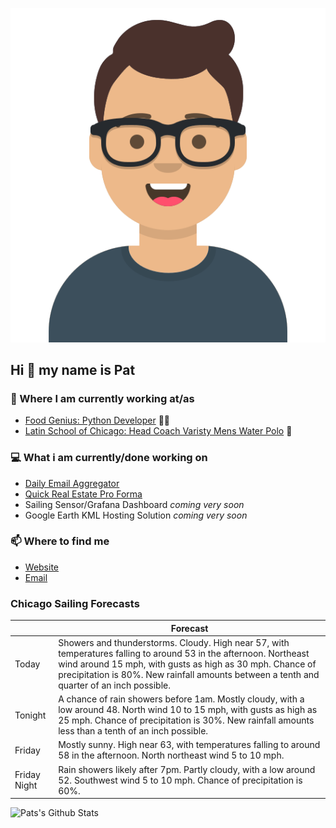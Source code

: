 [![Social banner for p-j-falconer](https://raw.githubusercontent.com/P-J-FALCONER/P-J-FALCONER/master/assets/avataaars.svg)](https://patfalconer.com/)
## Hi :wave: my name is Pat

### 💼 Where I am currently working at/as
- [Food Genius: Python Developer](https://getfoodgenius.com/) 🍔🐍
- [Latin School of Chicago: Head Coach Varisty Mens Water Polo](https://www.latinschool.org/) 🤽


### 💻 What i am currently/done working on
 - [Daily Email Aggregator](https://github.com/P-J-FALCONER/dott_daily_mail)
 - [Quick Real Estate Pro Forma](https://github.com/P-J-FALCONER/henry)
 - Sailing Sensor/Grafana Dashboard *coming very soon*
 - Google Earth KML Hosting Solution *coming very soon*

### 📫 Where to find me
 - [Website](https://patfalconer.com/)
 - [Email](mailto:patrick.j.falconer@gmail.com)


### Chicago Sailing Forecasts
|   | Forecast  |
|---|---|
| Today | Showers and thunderstorms. Cloudy. High near 57, with temperatures falling to around 53 in the afternoon. Northeast wind around 15 mph, with gusts as high as 30 mph. Chance of precipitation is 80%. New rainfall amounts between a tenth and quarter of an inch possible. |
| Tonight | A chance of rain showers before 1am. Mostly cloudy, with a low around 48. North wind 10 to 15 mph, with gusts as high as 25 mph. Chance of precipitation is 30%. New rainfall amounts less than a tenth of an inch possible. |
| Friday | Mostly sunny. High near 63, with temperatures falling to around 58 in the afternoon. North northeast wind 5 to 10 mph. |
| Friday Night | Rain showers likely after 7pm. Partly cloudy, with a low around 52. Southwest wind 5 to 10 mph. Chance of precipitation is 60%. |

![Pats's Github Stats](https://github-readme-stats.vercel.app/api?username=p-j-falconer&show_icons=true&theme=radical)
